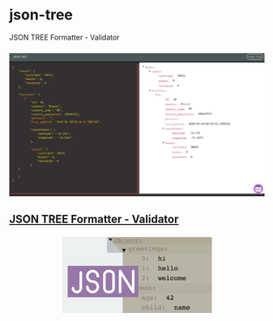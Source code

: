 # json-tree
JSON TREE Formatter - Validator

### <p align="center"><img src="shac.jpg"></p>

## [JSON TREE Formatter - Validator][]

[JSON TREE Formatter - Validator]: https://davidsonbpe.github.io/json-tree/

### <p align="center"><img src="mldpi.jpg" height="150px"></p>

